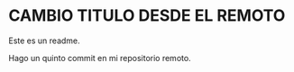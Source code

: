 # CAMBIO TITULO DESDE EL REMOTO

Este es un readme. 


Hago un quinto commit en mi repositorio remoto. 
